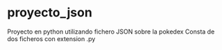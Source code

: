 # proyecto_json
Proyecto en python utilizando fichero JSON sobre la pokedex 
Consta de dos ficheros con extension .py 
